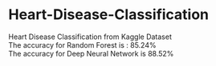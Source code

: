 # Heart-Disease-Classification
Heart Disease Classification from Kaggle Dataset
</br>
The accuracy for Random Forest is : 85.24%
</br>
The accuracy for Deep Neural Network is 88.52%


